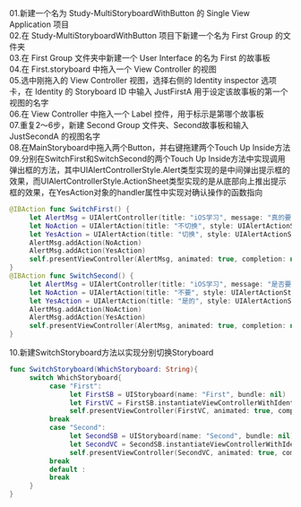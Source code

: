 01.新建一个名为 Study-MultiStoryboardWithButton 的 Single View Application 项目<br/>
02.在 Study-MultiStoryboardWithButton 项目下新建一个名为 First Group 的文件夹<br/>
03.在 First Group 文件夹中新建一个 User Interface 的名为 First 的故事板<br/>
04.在 First.storyboard 中拖入一个 View Controller 的视图<br/>
05.选中刚拖入的 View Controller 视图，选择右侧的 Identity inspector 选项卡，在 Identity 的 Storyboard ID 中输入 JustFirstA 用于设定该故事板的第一个视图的名字<br/>
06.在 View Controller 中拖入一个 Label 控件，用于标示是第哪个故事板<br/>
07.重复2～6步，新建 Second Group 文件夹、Second故事板和输入 JustSecondA 的视图名字<br/>
08.在MainStoryboard中拖入两个Button，并右键拖建两个Touch Up Inside方法<br/>
09.分别在SwitchFirst和SwitchSecond的两个Touch Up Inside方法中实现调用弹出框的方法，其中UIAlertControllerStyle.Alert类型实现的是中间弹出提示框的效果，而UIAlertControllerStyle.ActionSheet类型实现的是从底部向上推出提示框的效果，在YesAction对象的handler属性中实现对确认操作的函数指向<br/>

```Swift
@IBAction func SwitchFirst() {
     let AlertMsg = UIAlertController(title: "iOS学习", message: "真的要切换到 First 故事板么？", preferredStyle: UIAlertControllerStyle.Alert)
     let NoAction = UIAlertAction(title: "不切换", style: UIAlertActionStyle.Cancel, handler: nil)
     let YesAction = UIAlertAction(title: "切换", style: UIAlertActionStyle.Default, handler:  {(alertAction: UIAlertAction) -> () in self.SwitchStoryboard("First")})
     AlertMsg.addAction(NoAction)
     AlertMsg.addAction(YesAction)
     self.presentViewController(AlertMsg, animated: true, completion: nil)
}
@IBAction func SwitchSecond() {
     let AlertMsg = UIAlertController(title: "iOS学习", message: "是否要切换到 Second 故事板？", preferredStyle: UIAlertControllerStyle.ActionSheet)
     let NoAction = UIAlertAction(title: "不要", style: UIAlertActionStyle.Cancel, handler: nil)
     let YesAction = UIAlertAction(title: "是的", style: UIAlertActionStyle.Default, handler: {(alertAction: UIAlertAction) -> () in self.SwitchStoryboard("Second")})
     AlertMsg.addAction(NoAction)
     AlertMsg.addAction(YesAction)
     self.presentViewController(AlertMsg, animated: true, completion: nil)
}
```
10.新建SwitchStoryboard方法以实现分别切换Storyboard
```Swift
func SwitchStoryboard(WhichStoryboard: String){
     switch WhichStoryboard{
          case "First":
               let FirstSB = UIStoryboard(name: "First", bundle: nil)
               let FirstVC = FirstSB.instantiateViewControllerWithIdentifier("JustFirstA")
               self.presentViewController(FirstVC, animated: true, completion: nil)
          break
          case "Second":
               let SecondSB = UIStoryboard(name: "Second", bundle: nil)
               let SecondVC = SecondSB.instantiateViewControllerWithIdentifier("JustSecondA")
               self.presentViewController(SecondVC, animated: true, completion: nil)
          break
          default :
          break
     }
}
```
